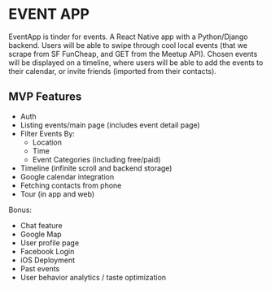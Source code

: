 # __EVENT APP__  

EventApp is tinder for events. A React Native app with a Python/Django backend. Users will be able to swipe through cool local events (that we scrape from SF FunCheap, and GET from the Meetup API). Chosen events will be displayed on a timeline, where users will be able to add the events to their calendar, or invite friends (imported from their contacts).

## __MVP Features__
* Auth
* Listing events/main page (includes event detail page)
* Filter Events By:
	* Location
	* Time
	* Event Categories (including free/paid)
* Timeline (infinite scroll and backend storage)
* Google calendar integration
* Fetching contacts from phone
* Tour (in app and web)

Bonus:
* Chat feature
* Google Map
* User profile page
* Facebook Login
* iOS Deployment
* Past events
* User behavior analytics / taste optimization
